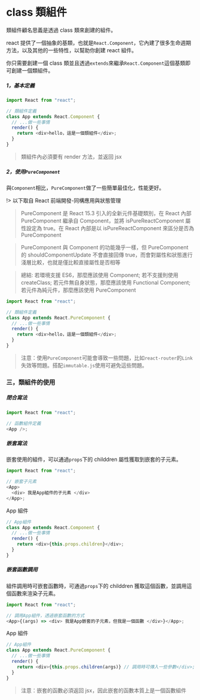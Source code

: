 # class 類組件

類組件顧名思義是透過 class 類來創建的組件。

react 提供了一個抽象的基類，也就是`React.Component`，它內建了很多生命週期方法，以及其他的一些特性，以幫助你創建 react 組件。

你只需要創建一個 class 類並且透過`extends`來繼承`React.Component`這個基類即可創建一個類組件。

##### 1，基本定義

```js
import React from "react";

// 類組件定義
class App extends React.Component {
  // ...做一些事情
  render() {
    return <div>hello，這是一個類組件</div>;
  }
}
```

> 類組件內必須要有 render 方法，並返回 jsx

##### 2，使用`PureComponent`

與`Component`相比，`PureComponent`做了一些簡單最佳化，性能更好。

!> 以下取自 React 前端開發-同構應用與狀態管理

> PureComponent 是 React 15.3 引入的全新元件基礎類別，在 React 內部 PureComponent 繼承自 Component，並將 isPureReactComponent 屬性設定為 true。在 React 內部是以 isPureReactComponent 
來區分是否為 PureComponent

> PureComponent 與 Component 的功能幾乎一樣，但 PureComponent 的 shouldComponentUpdate 不會直接回傳 true，而會對屬性和狀態進行淺層比較，也就是僅比較直接屬性是否相等

> 總結: 若環境支援 ES6，那麼應該使用 Component; 若不支援則使用 createClass; 若元件無自身狀態，那麼應該使用 Functional Component; 若元件為純元件，那麼應該使用 PureComponent
```js
import React from "react";

// 類組件定義
class App extends React.PureComponent {
  // ...做一些事情
  render() {
    return <div>hello，這是一個類組件</div>;
  }
}
```

> 注意：使用`PureComponent`可能會導致一些問題，比如`react-router`的`Link`失效等問題。搭配`immutable.js`使用可避免這些問題。

### 三，類組件的使用

##### 閉合寫法

```js
import React from "react";

// 函數組件定義
<App />;
```

##### 嵌套寫法

嵌套使用的組件，可以通過`props`下的 childdren 屬性獲取到嵌套的子元素。

```js
import React from "react";

// 嵌套子元素
<App>
  <div> 我是App組件的子元素 </div>
</App>;
```

App 組件

```js
// App組件
class App extends React.Component {
  // ...做一些事情
  render() {
    return <div>{this.props.children}</div>;
  }
}
```

##### 嵌套函數調用

組件調用時可嵌套函數時，可通過`props`下的 childdren 獲取這個函數，並調用這個函數來渲染子元素。

```js
import React from "react";

// 調用App組件，透過嵌套函數的方式
<App>{(args) => <div> 我是App嵌套的子元素，但我是一個函數 </div>}</App>;
```

App 組件

```js
// App組件
class App extends React.PureComponent {
  // ...做一些事情
  render() {
    return <div>{this.props.children(args)} // 調用時可傳入一些參數</div>;
  }
}
```

> 注意：嵌套的函數必須返回 jsx，因此嵌套的函數本質上是一個函數組件
